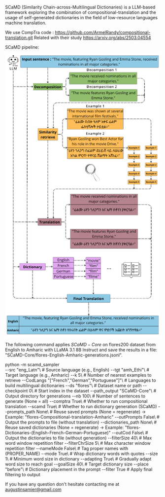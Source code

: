 SCaMD (Similarity Chain-across-Multilingual Dictionaries) is a LLM-based framework exploring the combination of compositional-translation and the usage of self-generated dictionaries in the field of low-resource languages machine translation.

We use CompTra code : https://github.com/ArmelRandy/compositional-translation.git
Related with their study https://arxiv.org/abs/2503.04554


SCaMD pipeline:

![](figures/SCaMD.png)

The following command applies $SCaMD-Core$ on flores200 dataset from English to Amharic with LLaMA 3.1 8B Instruct and save the results in a file: "SCaMD-Core/flores-English-Amharic-generations.jsonl".

python -m scamd_sampler\
    --src "eng_Latn"\                        # Source language (e.g., English)
    --tgt "amh_Ethi"\                       # Target language (e.g., Amharic)
    --k 5\                                # Number of nearest examples to retrieve
    --CodLangs "["French","German","Portuguese"]"\  # Languages to build multilingual dictionaries
    --ds "flores"\                          # Dataset name or path
    --checkpoint 0\                       # Start index in the dataset
    --path_output "SCaMD-Core"\            # Output directory for generations
    --nb 100\                             # Number of sentences to generate (None = all)
    --comptra True\                       # Whether to run compositional translation
    --scamd True\                         # Whether to run dictionary generation (SCaMD)
    --prompts_path None\                  # Reuse saved prompts (None = regenerate) -> Example: "flores-Compositional-translation-Amharic"
    --outPrompts False\                   # Output the prompts to file (without translation)
    --dictionaries_path None\             # Reuse saved dictionaries (None = regenerate) -> Example: "flores-Dictionaries-(English-French-German-Portuguese)"
    --outCod False\                       # Output the dictionaries to file (without generation)
    --filterSize 40\                      # Max word window repetition filter
    --filterChrSize 5\                    # Max character window repetition filter
    --nameMode False\                     # Tag proper names with (PROPER_NAME)
    --mode True\                          # Wrap dictionary words with quotes
    --size 1\                             # Minimum word size in dictionary
    --adapting True\                      # Gradually adapt word size to reach goal
    --goalSize 40\                        # Target dictionary size
    --place "before"\                     # Dictionary placement in the prompt
    --filter True                         # Apply final filtering to output

If you have any question don't hesitate contacting me at augustinsamier@gmail.com